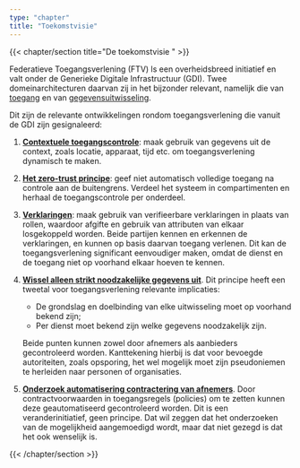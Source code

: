 ```yaml
---
type: "chapter"
title: "Toekomstvisie"
---
```

{{< chapter/section title="De toekomstvisie " >}}

Federatieve Toegangsverlening (FTV) ls een overheidsbreed initiatief en valt onder de Generieke Digitale Infrastructuur (GDI). Twee domeinarchitecturen daarvan zij in het bijzonder relevant, namelijk die van [toegang](https://minbzk.github.io/gdi-toegang/content/views/Domeinarchitectuur%20toegang.html) en van [gegevensuitwisseling](https://minbzk.github.io/gdi-gegevensuitwisseling/content/views/Domeinarchitectuur%20gegevensuitwisseling.html).

Dit zijn de relevante ontwikkelingen rondom toegangsverlening die vanuit de GDI zijn gesignaleerd:
1. **[Contextuele toegangscontrole](https://minbzk.github.io/gdi-toegang/content/elements/id-7f4dc8e8532147a7bcaa8b5846799154.html)**: maak gebruik van gegevens uit de context, zoals locatie, apparaat, tijd etc. om toegangsverlening dynamisch te maken.
2. **[Het zero-trust principe](https://minbzk.github.io/gdi-toegang/content/elements/id-be3e1d7fce8c415190791ff10295f078.html)**: geef niet automatisch volledige toegang na controle aan de buitengrens. Verdeel het systeem in compartimenten en herhaal de toegangscontrole per onderdeel.
3. **[Verklaringen](https://minbzk.github.io/gdi-toegang/content/elements/id-44448c40cae246fb9a87e33446f0c0d4.html)**:
   maak gebruik van verifieerbare  verklaringen in plaats van rollen, waardoor afgifte en gebruik van attributen van elkaar losgekoppeld worden. Beide partijen kennen en erkennen de verklaringen, en kunnen op basis daarvan toegang verlenen. Dit kan de toegangsverlening significant eenvoudiger maken, omdat de dienst en de toegang niet op voorhand elkaar hoeven te kennen.
4. **[Wissel alleen strikt noodzakelijke gegevens uit](https://minbzk.github.io/gdi-toegang/content/views/Domeinarchitectuur%20toegang.html#:~:text=3.%20Partijen%20wisselen%20alleen%20strikt%20noodzakelijke%20gegevens%20uit)**.
   Dit principe heeft een tweetal voor toegangsverlening relevante implicaties:

     - De grondslag en doelbinding van elke uitwisseling moet op voorhand bekend zijn;
     - Per dienst moet bekend zijn welke gegevens noodzakelijk zijn.
   
     Beide punten kunnen zowel door afnemers als aanbieders gecontroleerd worden. Kanttekening hierbij is dat voor bevoegde autoriteiten, zoals opsporing, het wel mogelijk moet zijn pseudoniemen te herleiden naar personen of organisaties.

5. **[Onderzoek automatisering contractering van afnemers](https://minbzk.github.io/gdi-toegang/id-3b66eec68cbc4ed8a552deca4e788391/elements/id-dd07b5c0a2b74ce78e00c000687f637e.html)**.
   Door contractvoorwaarden in toegangsregels (policies) om te zetten kunnen deze geautomatiseerd gecontroleerd worden. Dit is een veranderinitiatief, geen principe. Dat wil zeggen dat het onderzoeken van de mogelijkheid aangemoedigd wordt, maar dat niet gezegd is dat het ook wenselijk is. 

{{< /chapter/section >}}
